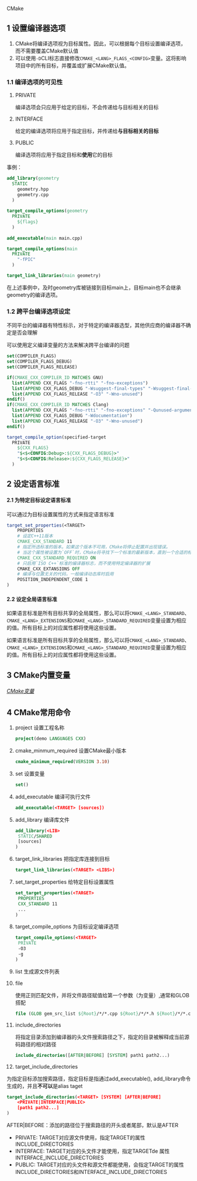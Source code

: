 CMake



## 1 设置编译器选项



1. CMake将编译选项视为目标属性。因此，可以根据每个目标设置编译选项，而不需要覆盖CMake默认值
2. 可以使用`-D`CLI标志直接修改`CMAKE_<LANG>_FLAGS_<CONFIG>`变量。这将影响项目中的所有目标，并覆盖或扩展CMake默认值。



### 1.1 编译选项的可见性



1. PRIVATE	

   编译选项会只应用于给定的目标，不会传递给与目标相关的目标

2. INTERFACE

   给定的编译选项将应用于指定目标，并传递给**与目标相关的目标**

3. PUBLIC

   编译选项将应用于指定目标和**使用**它的目标

事例：

```cmake
add_library(geometry
  STATIC
    geometry.hpp
    geometry.cpp
  )
  
target_compile_options(geometry
  PRIVATE
    ${flags}
  )
  
add_executable(main main.cpp)

target_compile_options(main
  PRIVATE
    "-fPIC"
  )

target_link_libraries(main geometry)

```

在上述事例中，及时geometry库被链接到目标main上，目标main也不会继承geometry的编译选项。



### 1.2 跨平台编译选项设定

不同平台的编译器有特性标示，对于特定的编译器选型，其他供应商的编译器不确定是否会理解

可以使用定义编译变量的方法来解决跨平台编译的问题

```cmake
set(COMPILER_FLAGS)
set(COMPILER_FLAGS_DEBUG)
set(COMPILER_FLAGS_RELEASE)

if(CMAKE_CXX_COMPILER_ID MATCHES GNU)
  list(APPEND CXX_FLAGS "-fno-rtti" "-fno-exceptions")
  list(APPEND CXX_FLAGS_DEBUG "-Wsuggest-final-types" "-Wsuggest-final-methods" "-Wsuggest-override")
  list(APPEND CXX_FLAGS_RELEASE "-O3" "-Wno-unused")
endif()
if(CMAKE_CXX_COMPILER_ID MATCHES Clang)
  list(APPEND CXX_FLAGS "-fno-rtti" "-fno-exceptions" "-Qunused-arguments" "-fcolor-diagnostics")
  list(APPEND CXX_FLAGS_DEBUG "-Wdocumentation")
  list(APPEND CXX_FLAGS_RELEASE "-O3" "-Wno-unused")
endif()

target_compile_option(specified-target
  PRIVATE
    ${CXX_FLAGS}
    "$<$<CONFIG:Debug>:${CXX_FLAGS_DEBUG}>"
    "$<$<CONFIG:Release>:${CXX_FLAGS_RELEASE}>"
  )
```

## 2 设定语言标准

#### 2.1 为特定目标设定语言标准

可以通过为目标设置属性的方式来指定语言标准

```cmake
target_set_properties(<TARGET>
	PROPERTIES
	# 设定C++11版本
	CMAKE_CXX_STANDARD 11
	# 指定所选标准的版本。如果这个版本不可用，CMake将停止配置并出现错误。
	# 当这个属性被设置为`OFF`时，CMake将寻找下一个标准的最新版本，直到一个合适的标志。
	CMAKE_CXX_STANDARD_REQUIRED ON
	# 只启用`ISO C++`标准的编译器标志，而不使用特定编译器的扩展
	CMAKE_CXX_EXTANSIONS OFF
	# 编译与位置无关的代码，一般编译动态库时启用
	POSITION_INDEPENDENT_CODE 1
)
```



#### 2.2 设定全局语言标准

如果语言标准是所有目标共享的全局属性，那么可以将`CMAKE_<LANG>_STANDARD`、`CMAKE_<LANG>_EXTENSIONS`和`CMAKE_<LANG>_STANDARD_REQUIRED`变量设置为相应的值。所有目标上的对应属性都将使用这些设置。

如果语言标准是所有目标共享的全局属性，那么可以将`CMAKE_<LANG>_STANDARD`、`CMAKE_<LANG>_EXTENSIONS`和`CMAKE_<LANG>_STANDARD_REQUIRED`变量设置为相应的值。所有目标上的对应属性都将使用这些设置。

## 3 CMake内置变量

###### [CMake变量](CMake/CMake变量.md)

## 4 CMake常用命令

1. project 设置工程名称

   ```cmake
   project(demo LANGUAGES CXX)
   ```

   

2. cmake_minmum_required 设置CMake最小版本

   ```cmake
   cmake_minimum_required(VERSION 3.10)
   ```

   

3. set 设置变量

   ```cmake
   set()
   ```

   

4. add_executable 编译可执行文件

   ```cmake
   add_executable(<TARGET> [sources])
   ```

   

5. add_library 编译库文件

   ```cmake
   add_library(<LIB> 
   	STATIC/SHARED 
   	[sources]
   )
   ```

   

6. target_link_libraries 把指定库连接到目标

   ```cmake
   target_link_libraries(<TARGET> <LIBS>)
   ```

   

7. set_target_properties 给特定目标设置属性

   ```cmake
   set_target_properties(<TARGET>
   	PROPERTIES
   	CXX_STANDARD 11
   	...
   )
   ```

8. target_compile_options 为目标设定编译选项

   ```cmake
   target_compile_options(<TARGET>
   	PRIVATE
   	-O3
   	-g
   )
   ```

9. list 生成源文件列表

10. file

    使用正则匹配文件，并将文件路径赋值给第一个参数（为变量）,通常和GLOB搭配

    ```cmake
    file (GLOB gem_src_list ${Root}/*/*.cpp ${Root}/*/*.h ${Root}/*/*.c)
    ```

    

11. include_directories

    将指定目录添加到编译器的头文件搜索路径之下，指定的目录被解释成当前源码路径的相对路径

    ```cmake
    include_directories([AFTER|BEFORE] [SYSTEM] path1 path2...)
    ```

    

12. target_include_directories

为指定目标添加搜索路径，指定目标是指通过add_executable(), add_library命令生成的，并且**不可以**是alias taget

```cmake
target_include_directories(<TARGET> [SYSTEM] [AFTER|BEFORE]
	<PRIVATE|INTERFACE|PUBLIC>
	[path1 path2...]
)
```

AFTER|BEFORE：添加的路径位于搜索路径的开头或者尾部，默认是AFTER



* PRIVATE: TARGET对应源文件使用，指定TARGET的属性INCLUDE_DIRECTORIES
* INTERFACE: TARGET对应的头文件才能使用，指定TARGETde 属性INTERFACE_INCLUDE_DIRECTORIES
* PUBLIC: TARGET对应的头文件和源文件都能使用，会指定TARGET的属性INCLUDE_DIRECTORIES和INTERFACE_INCLUDE_DIRECTORIES

